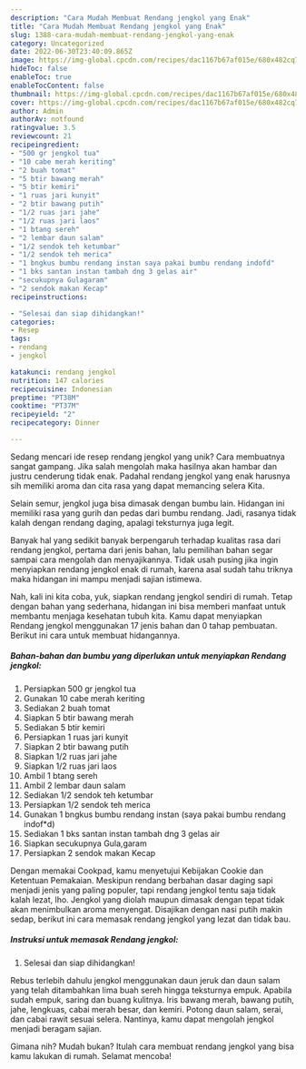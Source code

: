 ```yaml
---
description: "Cara Mudah Membuat Rendang jengkol yang Enak"
title: "Cara Mudah Membuat Rendang jengkol yang Enak"
slug: 1388-cara-mudah-membuat-rendang-jengkol-yang-enak
category: Uncategorized
date: 2022-06-30T23:40:09.865Z
image: https://img-global.cpcdn.com/recipes/dac1167b67af015e/680x482cq70/rendang-jengkol-foto-resep-utama.jpg
hideToc: false
enableToc: true
enableTocContent: false
thumbnail: https://img-global.cpcdn.com/recipes/dac1167b67af015e/680x482cq70/rendang-jengkol-foto-resep-utama.jpg
cover: https://img-global.cpcdn.com/recipes/dac1167b67af015e/680x482cq70/rendang-jengkol-foto-resep-utama.jpg
author: Admin
authorAv: notfound
ratingvalue: 3.5
reviewcount: 21
recipeingredient:
- "500 gr jengkol tua"
- "10 cabe merah keriting"
- "2 buah tomat"
- "5 btir bawang merah"
- "5 btir kemiri"
- "1 ruas jari kunyit"
- "2 btir bawang putih"
- "1/2 ruas jari jahe"
- "1/2 ruas jari laos"
- "1 btang sereh"
- "2 lembar daun salam"
- "1/2 sendok teh ketumbar"
- "1/2 sendok teh merica"
- "1 bngkus bumbu rendang instan saya pakai bumbu rendang indofd"
- "1 bks santan instan tambah dng 3 gelas air"
- "secukupnya Gulagaram"
- "2 sendok makan Kecap"
recipeinstructions:

- "Selesai dan siap dihidangkan!"
categories:
- Resep
tags:
- rendang
- jengkol

katakunci: rendang jengkol 
nutrition: 147 calories
recipecuisine: Indonesian
preptime: "PT38M"
cooktime: "PT37M"
recipeyield: "2"
recipecategory: Dinner

---
```





Sedang mencari ide resep rendang jengkol yang unik? Cara membuatnya sangat gampang. Jika salah mengolah maka hasilnya akan hambar dan justru cenderung tidak enak. Padahal rendang jengkol yang enak harusnya sih memiliki aroma dan cita rasa yang dapat memancing selera Kita.





Selain semur, jengkol juga bisa dimasak dengan bumbu lain. Hidangan ini memiliki rasa yang gurih dan pedas dari bumbu rendang. Jadi, rasanya tidak kalah dengan rendang daging, apalagi teksturnya juga legit.

Banyak hal yang sedikit banyak berpengaruh terhadap kualitas rasa dari rendang jengkol, pertama dari jenis bahan, lalu pemilihan bahan segar sampai cara mengolah dan menyajikannya. Tidak usah pusing jika ingin menyiapkan rendang jengkol enak di rumah, karena asal sudah tahu triknya maka hidangan ini mampu menjadi sajian istimewa.






Nah, kali ini kita coba, yuk, siapkan rendang jengkol sendiri di rumah. Tetap dengan bahan yang sederhana, hidangan ini bisa memberi manfaat untuk membantu menjaga kesehatan tubuh kita. Kamu dapat menyiapkan Rendang jengkol menggunakan 17 jenis bahan dan 0 tahap pembuatan. Berikut ini cara untuk membuat hidangannya.

<!--inarticleads1-->

##### Bahan-bahan dan bumbu yang diperlukan untuk menyiapkan Rendang jengkol:

1. Persiapkan 500 gr jengkol tua
1. Gunakan 10 cabe merah keriting
1. Sediakan 2 buah tomat
1. Siapkan 5 btir bawang merah
1. Sediakan 5 btir kemiri
1. Persiapkan 1 ruas jari kunyit
1. Siapkan 2 btir bawang putih
1. Siapkan 1/2 ruas jari jahe
1. Siapkan 1/2 ruas jari laos
1. Ambil 1 btang sereh
1. Ambil 2 lembar daun salam
1. Sediakan 1/2 sendok teh ketumbar
1. Persiapkan 1/2 sendok teh merica
1. Gunakan 1 bngkus bumbu rendang instan (saya pakai bumbu rendang indof*d)
1. Sediakan 1 bks santan instan tambah dng 3 gelas air
1. Siapkan secukupnya Gula,garam
1. Persiapkan 2 sendok makan Kecap


Dengan memakai Cookpad, kamu menyetujui Kebijakan Cookie dan Ketentuan Pemakaian. Meskipun rendang berbahan dasar daging sapi menjadi jenis yang paling populer, tapi rendang jengkol tentu saja tidak kalah lezat, lho. Jengkol yang diolah maupun dimasak dengan tepat tidak akan menimbulkan aroma menyengat. Disajikan dengan nasi putih makin sedap, berikut ini cara memasak rendang jengkol yang lezat dan tidak bau. 

<!--inarticleads2-->

##### Instruksi untuk memasak Rendang jengkol:


1. Selesai dan siap dihidangkan!

Rebus terlebih dahulu jengkol menggunakan daun jeruk dan daun salam yang telah ditambahkan lima buah sereh hingga teksturnya empuk. Apabila sudah empuk, saring dan buang kulitnya. Iris bawang merah, bawang putih, jahe, lengkuas, cabai merah besar, dan kemiri. Potong daun salam, serai, dan cabai rawit sesuai selera. Nantinya, kamu dapat mengolah jengkol menjadi beragam sajian. 

Gimana nih? Mudah bukan? Itulah cara membuat rendang jengkol yang bisa kamu lakukan di rumah. Selamat mencoba!
